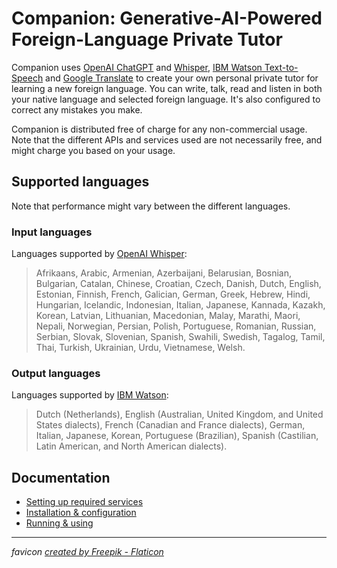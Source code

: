 # Companion: Generative-AI-Powered Foreign-Language Private Tutor

Companion uses [OpenAI ChatGPT](https://chat.openai.com) and [Whisper](https://openai.com/research/whisper), 
[IBM Watson Text-to-Speech](https://www.ibm.com/demos/live/tts-demo/self-service/home) and 
[Google Translate](https://translate.google.com/) to create your own personal
private tutor for learning a new foreign language. You can write, talk, read and listen 
in both your native language and selected foreign language. It's also configured to correct any mistakes you make.

Companion is distributed free of charge for any non-commercial usage. Note that the different APIs
and services used are not necessarily free, and might charge you based on your usage. 

## Supported languages
Note that performance might vary between the different languages.

### Input languages
Languages supported by [OpenAI Whisper](https://help.openai.com/en/articles/7031512-whisper-api-faq):

> Afrikaans, Arabic, Armenian, Azerbaijani, Belarusian, Bosnian, Bulgarian, Catalan, Chinese, Croatian, Czech, Danish, Dutch, English, Estonian, Finnish, French, Galician, German, Greek, Hebrew, Hindi, Hungarian, Icelandic, Indonesian, Italian, Japanese, Kannada, Kazakh, Korean, Latvian, Lithuanian, Macedonian, Malay, Marathi, Maori, Nepali, Norwegian, Persian, Polish, Portuguese, Romanian, Russian, Serbian, Slovak, Slovenian, Spanish, Swahili, Swedish, Tagalog, Tamil, Thai, Turkish, Ukrainian, Urdu, Vietnamese, Welsh.

### Output languages
Languages supported by [IBM Watson](https://cloud.ibm.com/docs/text-to-speech?topic=text-to-speech-about#about-languages):

> Dutch (Netherlands), English (Australian, United Kingdom, and United States dialects), French (Canadian and France dialects),
German, Italian, Japanese, Korean, Portuguese (Brazilian), Spanish (Castilian, Latin American, and North American dialects).

## Documentation
* [Setting up required services](/markdown/setting_up.md)
* [Installation & configuration](/markdown/install.md)
* [Running & using](/markdown/run.md)

---

_favicon <a href="https://www.flaticon.com/free-icons/message" title="message icons">created by Freepik - Flaticon</a>_
